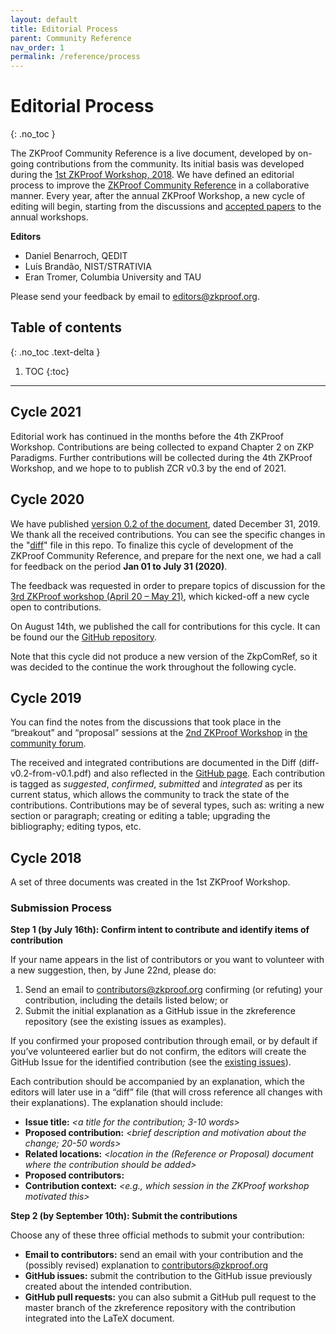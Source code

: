 ```yaml
---
layout: default
title: Editorial Process
parent: Community Reference
nav_order: 1
permalink: /reference/process
---
```


# Editorial Process
{: .no_toc }

The ZKProof Community Reference is a live document, developed by on-going contributions from the community. Its initial basis was developed during the [1st ZKProof Workshop, 2018](https://zkpstandard.github.io/zkproof.github.io/first_workshop.html). We have defined an editorial process to improve the [ZKProof Community Reference](/pages/reference/reference.pdf) in a collaborative manner. Every year, after the annual ZKProof Workshop, a new cycle of editing will begin, starting from the discussions and [accepted papers](/standards/proposals) to the annual workshops.

**Editors**

- Daniel Benarroch, QEDIT
- Luís Brandão, NIST/STRATIVIA
- Eran Tromer, Columbia University and TAU

Please send your feedback by email to [editors@zkproof.org](mailto:editors@zkproof.org).

## Table of contents
{: .no_toc .text-delta }

1. TOC
{:toc}

---

## Cycle 2021

Editorial work has continued in the months before the 4th ZKProof Workshop. Contributions are being collected to expand Chapter 2 on ZKP Paradigms. Further contributions will be collected during the 4th ZKProof Workshop, and we hope to to publish ZCR v0.3 by the end of 2021.

## Cycle 2020

We have published [version 0.2 of the document](/pages/reference/reference.pdf), dated December 31, 2019. We thank all the received contributions. You can see the specific changes in the "[diff](/pages/reference/diffs/diff-v0.2-from-v0.1.pdf)" file in this repo. To finalize this cycle of development of the ZKProof Community Reference, and prepare for the next one, we had a call for feedback on the period **Jan 01 to July 31 (2020)**. 

The feedback was requested in order to prepare topics of discussion for the [3rd ZKProof workshop (April 20 – May 21)](https://zkproof.org/events/workshop4), which kicked-off a new cycle open to contributions.

On August 14th, we published the call for contributions for this cycle. It can be found our the [GitHub repository](https://github.com/zkpstandard/zkreference/blob/master/Call-2020-for-contribs-to-ZCRef.pdf).

Note that this cycle did not produce a new version of the ZkpComRef, so it was decided to the continue the work throughout the following cycle.



## Cycle 2019

You can find the notes from the discussions that took place in the “breakout” and “proposal” sessions at the [2nd ZKProof Workshop](https://zkproof.org/events/workshop2) in [the community forum](https://community.zkproof.org/t/2nd-zkproof-standards-workshop-in-berkeley-april-10-12/60/2).

The received and integrated contributions are documented in the Diff (diff-v0.2-from-v0.1.pdf) and also reflected in the [GitHub page](https://github.com/zkpstandard/zkreference/issues). Each contribution is tagged as _suggested_, _confirmed_, _submitted_ and _integrated_ as per its current status, which allows the community to track the state of the contributions. Contributions may be of several types, such as: writing a new section or paragraph; creating or editing a table; upgrading the bibliography; editing typos, etc.

## Cycle 2018

A set of three documents was created in the 1st ZKProof Workshop.

### Submission Process

__Step 1 (by July 16th): Confirm intent to contribute and identify items of contribution__

If your name appears in the list of contributors or you want to volunteer with a new suggestion, then, by June 22nd, please do:

1. Send an email to contributors@zkproof.org confirming (or refuting) your contribution, including the details listed below; or
2. Submit the initial explanation as a GitHub issue in the zkreference repository (see the existing issues as examples).

If you confirmed your proposed contribution through email, or by default if you’ve volunteered earlier but do not confirm, the editors will create the GitHub Issue for the identified contribution (see the [existing issues](https://github.com/zkpstandard/zkreference/issues)).

Each contribution should be accompanied by an explanation, which the editors will later use in a “diff” file (that will cross reference all changes with their explanations). The explanation should include:

- __Issue title:__ _<a title for the contribution; 3-10 words>_
- __Proposed contribution:__ _<brief description and motivation about the change; 20-50 words>_
- __Related locations:__ _<location in the (Reference or Proposal) document where the contribution should be added>_
- __Proposed contributors:__ _<who is proposing to do something>_
- __Contribution context:__ _<e.g., which session in the ZKProof workshop motivated this>_

__Step 2 (by September 10th): Submit the contributions__

Choose any of these three official methods to submit your contribution:

- __Email to contributors:__ send an email with your contribution and the (possibly revised) explanation to contributors@zkproof.org
- __GitHub issues:__ submit the contribution to the GitHub issue previously created about the intended contribution.
- __GitHub pull requests:__ you can also submit a GitHub pull request to the master branch of the zkreference repository with the contribution integrated into the LaTeX document.

